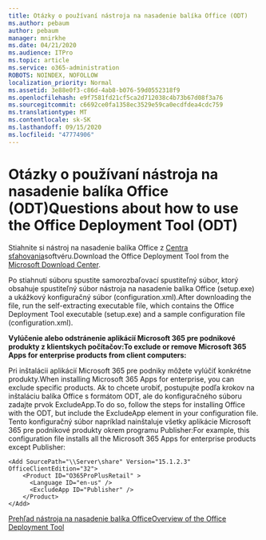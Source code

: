 ```yaml
---
title: Otázky o používaní nástroja na nasadenie balíka Office (ODT)
ms.author: pebaum
author: pebaum
manager: mnirkhe
ms.date: 04/21/2020
ms.audience: ITPro
ms.topic: article
ms.service: o365-administration
ROBOTS: NOINDEX, NOFOLLOW
localization_priority: Normal
ms.assetid: 3e88e0f3-c86d-4ab8-b076-59d0552318f9
ms.openlocfilehash: e9f7581fd21cf5ca2d712038c4b73b67d08f3a76
ms.sourcegitcommit: c6692ce0fa1358ec3529e59ca0ecdfdea4cdc759
ms.translationtype: MT
ms.contentlocale: sk-SK
ms.lasthandoff: 09/15/2020
ms.locfileid: "47774906"
---
```

# <a name="questions-about-how-to-use-the-office-deployment-tool-odt"></a><span data-ttu-id="bca8f-102">Otázky o používaní nástroja na nasadenie balíka Office (ODT)</span><span class="sxs-lookup"><span data-stu-id="bca8f-102">Questions about how to use the Office Deployment Tool (ODT)</span></span>

<span data-ttu-id="bca8f-103">Stiahnite si nástroj na nasadenie balíka Office z [Centra sťahovania](https://go.microsoft.com/fwlink/p/?LinkID=626065)softvéru.</span><span class="sxs-lookup"><span data-stu-id="bca8f-103">Download the Office Deployment Tool from the [Microsoft Download Center](https://go.microsoft.com/fwlink/p/?LinkID=626065).</span></span>
  
<span data-ttu-id="bca8f-104">Po stiahnutí súboru spustite samorozbaľovací spustiteľný súbor, ktorý obsahuje spustiteľný súbor nástroja na nasadenie balíka Office (setup.exe) a ukážkový konfiguračný súbor (configuration.xml).</span><span class="sxs-lookup"><span data-stu-id="bca8f-104">After downloading the file, run the self-extracting executable file, which contains the Office Deployment Tool executable (setup.exe) and a sample configuration file (configuration.xml).</span></span>
  
 <span data-ttu-id="bca8f-105">**Vylúčenie alebo odstránenie aplikácií Microsoft 365 pre podnikové produkty z klientskych počítačov:**</span><span class="sxs-lookup"><span data-stu-id="bca8f-105">**To exclude or remove Microsoft 365 Apps for enterprise products from client computers:**</span></span>
  
<span data-ttu-id="bca8f-106">Pri inštalácii aplikácií Microsoft 365 pre podniky môžete vylúčiť konkrétne produkty.</span><span class="sxs-lookup"><span data-stu-id="bca8f-106">When installing Microsoft 365 Apps for enterprise, you can exclude specific products.</span></span> <span data-ttu-id="bca8f-107">Ak to chcete urobiť, postupujte podľa krokov na inštaláciu balíka Office s formátom ODT, ale do konfiguračného súboru zadajte prvok ExcludeApp.</span><span class="sxs-lookup"><span data-stu-id="bca8f-107">To do so, follow the steps for installing Office with the ODT, but include the ExcludeApp element in your configuration file.</span></span> <span data-ttu-id="bca8f-108">Tento konfiguračný súbor napríklad nainštaluje všetky aplikácie Microsoft 365 pre podnikové produkty okrem programu Publisher:</span><span class="sxs-lookup"><span data-stu-id="bca8f-108">For example, this configuration file installs all the Microsoft 365 Apps for enterprise products except Publisher:</span></span>
  
```
<Add SourcePath="\\Server\share" Version="15.1.2.3" OfficeClientEdition="32">
    <Product ID="O365ProPlusRetail" >
      <Language ID="en-us" />
      <ExcludeApp ID="Publisher" />
    </Product>
</Add>
```

[<span data-ttu-id="bca8f-109">Prehľad nástroja na nasadenie balíka Office</span><span class="sxs-lookup"><span data-stu-id="bca8f-109">Overview of the Office Deployment Tool</span></span>](https://docs.microsoft.com/deployoffice/overview-office-deployment-tool)
  

